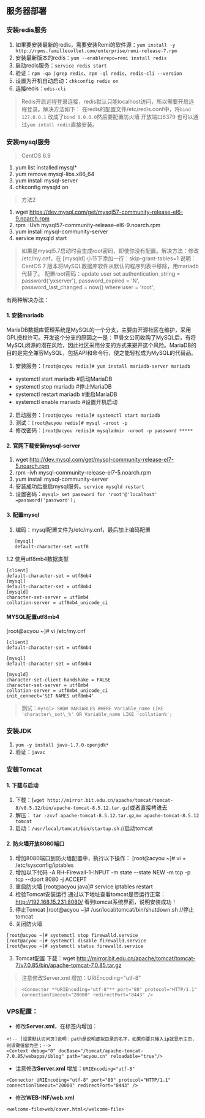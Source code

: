 ## 服务器部署

### 安装redis服务
1. 如果要安装最新的redis，需要安装Remi的软件源：`yum install -y http://rpms.famillecollet.com/enterprise/remi-release-7.rpm`
2. 安装最新版本的redis：`yum --enablerepo=remi install redis`
3. 启动redis服务：`service redis start`
4. 验证：`rpm -qa |grep redis`、`rpm -ql redis`、`redis-cli --version`
5. 设置为开机自动启动：`chkconfig redis on`
6. 连接redis：`edis-cli`

> Redis开启远程登录连接，redis默认只能localhost访问，所以需要开启远程登录。解决方法如下：
> 在redis的配置文件/etc/redis.conf中，将`bind 127.0.0.1` 改成了`bind 0.0.0.0`然后要配置防火墙 开放端口6379
也可以通过`yum intall redis`直接安装。

### 安装mysql服务
> CentOS 6.9
1. yum list installed mysql*
2. yum remove mysql-libs.x86_64
3. yum install mysql-server
4. chkconfig mysqld on

> 方法2
1. wget https://dev.mysql.com/get/mysql57-community-release-el6-9.noarch.rpm
2. rpm -Uvh mysql57-community-release-el6-9.noarch.rpm
3. yum install mysql-community-server
4. service mysqld start


> 如果是mysql5.7启动时会生成root密码，即使你没有配置。解决方法：修改 /etc/my.cnf，在 [mysqld] 小节下添加一行：skip-grant-tables=1
> 说明：CentOS 7 版本将MySQL数据库软件从默认的程序列表中移除，用mariadb代替了。
> 配置root密码：update user set authentication_string = password('yxserver'), password_expired = 'N', password_last_changed = now() where user = 'root';

有两种解决办法：
#### 1. 安装mariadb
MariaDB数据库管理系统是MySQL的一个分支，主要由开源社区在维护，采用GPL授权许可。开发这个分支的原因之一是：甲骨文公司收购了MySQL后，有将MySQL闭源的潜在风险，因此社区采用分支的方式来避开这个风险。MariaDB的目的是完全兼容MySQL，包括API和命令行，使之能轻松成为MySQL的代替品。
1. 安装服务：`[root@acyou redis]# yum install mariadb-server mariadb`
 - systemctl start mariadb    #启动MariaDB
 - systemctl stop mariadb     #停止MariaDB
 - systemctl restart mariadb  #重启MariaDB
 - systemctl enable mariadb   #设置开机启动
2. 启动服务：`[root@acyou redis]# systemctl start mariadb`
3. 测试：`[root@acyou redis]# mysql -uroot -p`
4. 修改密码：`[root@acyou redis]# mysqladmin -uroot -p password *****`
#### 2. 官网下载安装mysql-server
1. wget http://dev.mysql.com/get/mysql-community-release-el7-5.noarch.rpm
2. rpm -ivh mysql-community-release-el7-5.noarch.rpm
3. yum install mysql-community-server
4. 安装成功后重启mysql服务。`service mysqld restart`
5. 设置密码：`mysql> set password for 'root'@'localhost' =password('password');`
#### 3. 配置mysql
1. 编码：mysql配置文件为/etc/my.cnf，最后加上编码配置
```
   [mysql]
   default-character-set =utf8
```

1.2 使用utf8mb4数据类型
```
[client]
default-character-set = utf8mb4
[mysql]
default-character-set = utf8mb4
[mysqld]
character-set-server = utf8mb4
collation-server = utf8mb4_unicode_ci
```

#### MYSQL配置utf8mb4
[root@acyou ~]# vi /etc/my.cnf
```
[client]
default-character-set = utf8mb4

[mysql]
default-character-set = utf8mb4

[mysqld]
character-set-client-handshake = FALSE
character-set-server = utf8mb4
collation-server = utf8mb4_unicode_ci
init_connect='SET NAMES utf8mb4'
```
> 测试：`mysql> SHOW VARIABLES WHERE Variable_name LIKE 'character\_set\_%' OR Variable_name LIKE 'collation%';`

###  安装JDK
1. `yum -y install java-1.7.0-openjdk*`
2. 验证：`javac`
###  安装Tomcat
#### 1. 下载与启动
1. 下载：(`wget http://mirror.bit.edu.cn/apache/tomcat/tomcat-8/v8.5.12/bin/apache-tomcat-8.5.12.tar.gz`)或者直接拷进去
2. 解压： `tar -zxvf apache-tomcat-8.5.12.tar.gz`,`mv apache-tomcat-8.5.12 tomcat`
3. 启动：`/usr/local/tomcat/bin/startup.sh`      //启动tomcat
#### 2. 防火墙开放8080端口
1. 增加8080端口到防火墙配置中，执行以下操作：
[root@acyou ~]# vi + /etc/sysconfig/iptables
2. 增加以下代码
-A RH-Firewall-1-INPUT -m state --state NEW -m tcp -p tcp --dport 8080 -j ACCEPT
3. 重启防火墙
[root@acyou java]# service iptables restart
4. 检验Tomcat安装运行
通过以下地址查看tomcat是否运行正常：
http://192.168.15.231:8080/
看到tomcat系统界面，说明安装成功！
5. 停止Tomcat
[root@acyou ~]# /usr/local/tomcat/bin/shutdown.sh  //停止tomcat
6. 关闭防火墙
```
[root@acyou ~]# systemctl stop firewalld.service
[root@acyou ~]# systemctl disable firewalld.service
[root@acyou ~]# systemctl status firewalld.service
```
3. Tomcat配置
下载：wget http://mirror.bit.edu.cn/apache/tomcat/tomcat-7/v7.0.85/bin/apache-tomcat-7.0.85.tar.gz
> 注意修改Server.xml 增加：URIEncoding="utf-8"

> `<Connector **URIEncoding="utf-8"** port="80" protocol="HTTP/1.1" connectionTimeout="20000" redirectPort="8443" />`



### VPS配置：

-	修改**Server.xml**，在<Host></Host>标签内增加：
```
<!-- [设置默认访问页]说明：path是说明虚拟目录的名字，如果你要只输入ip就显示主页，则该键值留为空；-->
<Context debug="0" docBase="/tomcat/apache-tomcat-7.0.85/webapps/iblog" path="acyou.cn" reloadable="true"/>
```
-	注意修改**Server.xml** 增加：`URIEncoding="utf-8"`
```
<Connector URIEncoding="utf-8" port="80" protocol="HTTP/1.1" connectionTimeout="20000" redirectPort="8443" />
```
-	修改**WEB-INF/web.xml**
```
<welcome-file>web/cover.html</welcome-file>
```





